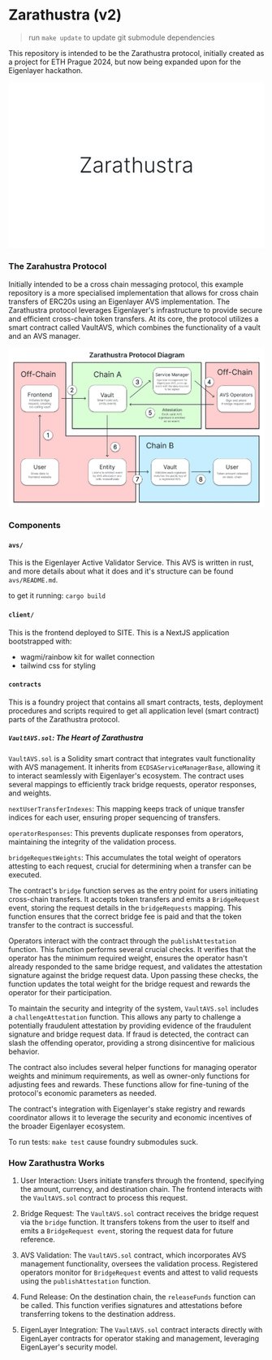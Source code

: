 # Zarathustra (v2)

> run `make update` to update git submodule dependencies

This repository is intended to be the Zarathustra protocol, initially created as a project for ETH Prague 2024, but now being expanded upon for the Eigenlayer hackathon.

![Alt text](image-documentation/zarathustrabanner.png?raw=true "Title")

### The Zarahustra Protocol

Initially intended to be a cross chain messaging protocol, this example repository is a more specialised implementation that allows for cross chain transfers of ERC20s using an Eigenlayer AVS implementation. The Zarathustra protocol leverages Eigenlayer's infrastructure to provide secure and efficient cross-chain token transfers. At its core, the protocol utilizes a smart contract called VaultAVS, which combines the functionality of a vault and an AVS manager.

![Alt text](image-documentation/overview.png?raw=true "Title")

### Components

#### `avs/`

This is the Eigenlayer Active Validator Service. This AVS is written in rust, and more details about what it does and it's structure can be found `avs/README.md`.

to get it running: `cargo build`

#### `client/`

This is the frontend deployed to SITE. This is a NextJS application bootstrapped with:

- wagmi/rainbow kit for wallet connection
- tailwind css for styling

#### `contracts`

This is a foundry project that contains all smart contracts, tests, deployment procedures and scripts required to get all application level (smart contract) parts of the Zarathustra protocol.

##### `VaultAVS.sol`: The Heart of Zarathustra

`VaultAVS.sol` is a Solidity smart contract that integrates vault functionality with AVS management. It inherits from `ECDSAServiceManagerBase`, allowing it to interact seamlessly with Eigenlayer's ecosystem. The contract uses several mappings to efficiently track bridge requests, operator responses, and weights.

`nextUserTransferIndexes`: This mapping keeps track of unique transfer indices for each user, ensuring proper sequencing of transfers.

`operatorResponses`: This prevents duplicate responses from operators, maintaining the integrity of the validation process.

`bridgeRequestWeights`: This accumulates the total weight of operators attesting to each request, crucial for determining when a transfer can be executed.

The contract's `bridge` function serves as the entry point for users initiating cross-chain transfers. It accepts token transfers and emits a `BridgeRequest` event, storing the request details in the `bridgeRequests` mapping. This function ensures that the correct bridge fee is paid and that the token transfer to the contract is successful.

Operators interact with the contract through the `publishAttestation` function. This function performs several crucial checks. It verifies that the operator has the minimum required weight, ensures the operator hasn't already responded to the same bridge request, and validates the attestation signature against the bridge request data. Upon passing these checks, the function updates the total weight for the bridge request and rewards the operator for their participation.

To maintain the security and integrity of the system, `VaultAVS.sol` includes a `challengeAttestation` function. This allows any party to challenge a potentially fraudulent attestation by providing evidence of the fraudulent signature and bridge request data. If fraud is detected, the contract can slash the offending operator, providing a strong disincentive for malicious behavior.

The contract also includes several helper functions for managing operator weights and minimum requirements, as well as owner-only functions for adjusting fees and rewards. These functions allow for fine-tuning of the protocol's economic parameters as needed. 

The contract's integration with Eigenlayer's stake registry and rewards coordinator allows it to leverage the security and economic incentives of the broader Eigenlayer ecosystem.

To run tests: `make test` cause foundry submodules suck.

### How Zarathustra Works

1. User Interaction: Users initiate transfers through the frontend, specifying the amount, currency, and destination chain. The frontend interacts with the `VaultAVS.sol` contract to process this request.

2. Bridge Request: The `VaultAVS.sol` contract receives the bridge request via the `bridge` function. It transfers tokens from the user to itself and emits a `BridgeRequest event`, storing the request data for future reference.

3. AVS Validation: The `VaultAVS.sol` contract, which incorporates AVS management functionality, oversees the validation process. Registered operators monitor for `BridgeRequest` events and attest to valid requests using the `publishAttestation` function.

4. Fund Release: On the destination chain, the `releaseFunds` function can be called. This function verifies signatures and attestations before transferring tokens to the destination address.

5. EigenLayer Integration: The `VaultAVS.sol` contract interacts directly with EigenLayer contracts for operator staking and management, leveraging EigenLayer's security model.



